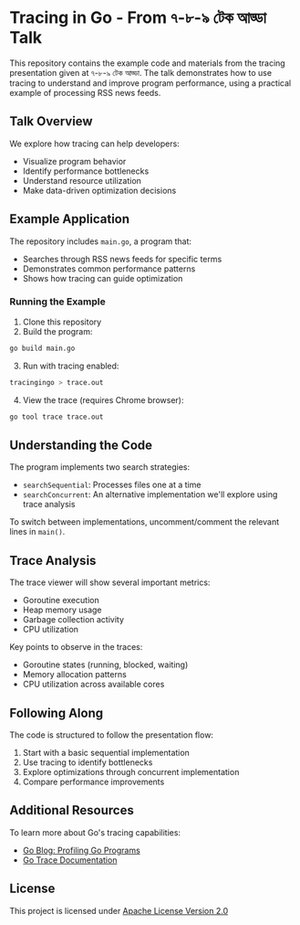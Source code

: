 # Tracing in Go - From ৭-৮-৯ টেক আড্ডা Talk

This repository contains the example code and materials from the tracing presentation given at ৭-৮-৯ টেক আড্ডা. The talk demonstrates how to use tracing to understand and improve program performance, using a practical example of processing RSS news feeds.

## Talk Overview

We explore how tracing can help developers:
- Visualize program behavior
- Identify performance bottlenecks
- Understand resource utilization
- Make data-driven optimization decisions

## Example Application

The repository includes `main.go`, a program that:
- Searches through RSS news feeds for specific terms
- Demonstrates common performance patterns
- Shows how tracing can guide optimization

### Running the Example

1. Clone this repository
2. Build the program:
```bash
go build main.go
```

3. Run with tracing enabled:
```bash
tracingingo > trace.out
```

4. View the trace (requires Chrome browser):
```bash
go tool trace trace.out
```

## Understanding the Code

The program implements two search strategies:
- `searchSequential`: Processes files one at a time
- `searchConcurrent`: An alternative implementation we'll explore using trace analysis

To switch between implementations, uncomment/comment the relevant lines in `main()`.

## Trace Analysis

The trace viewer will show several important metrics:
- Goroutine execution
- Heap memory usage
- Garbage collection activity
- CPU utilization

Key points to observe in the traces:
- Goroutine states (running, blocked, waiting)
- Memory allocation patterns
- CPU utilization across available cores

## Following Along

The code is structured to follow the presentation flow:
1. Start with a basic sequential implementation
2. Use tracing to identify bottlenecks
3. Explore optimizations through concurrent implementation
4. Compare performance improvements

## Additional Resources

To learn more about Go's tracing capabilities:
- [Go Blog: Profiling Go Programs](https://go.dev/blog/pprof)
- [Go Trace Documentation](https://pkg.go.dev/runtime/trace)

## License
This project is licensed under [Apache License Version 2.0](http://www.apache.org/licenses/LICENSE-2.0)